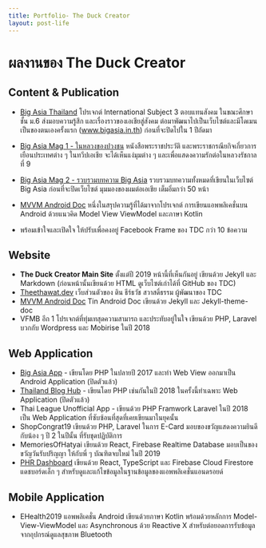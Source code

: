 ```yaml
---
title: Portfolio- The Duck Creator
layout: post-life
---
```


# ผลงานของ The Duck Creator

## Content & Publication

- [Big Asia Thailand](https://thebigworld.wixsite.com/bigasia) โปรเจกต์ International Subject 3 ตอบแทนสังคม ในขณะศึกษาชั้น ม.6 ส่งมอบความรู้สึก และเรื่องราวของเอเชียสู่สังคม ต่อมาพัฒนาไปเป็นเว็บไซต์และมีโดเมนเป็นของตนเองครั้งแรก (www.bigasia.in.th) ก่อนที่จะปิดไปใน 1 ปีถัดมา

- [Big Asia Mag 1 - ในหลวงของปวงชน](https://issuu.com/bigasiawebsite/docs/bigasia____________________________?workerAddress=ec2-54-165-70-136.compute-1.amazonaws.com&fbclid=IwAR20jxtRVXLlPKP1Aa6NQS6l16B21Qd1yUK0Wuhs6kMxXtR6vVB0vvwBfWo) หนังสือพระราชประวัติ และพระราชกรณียกิจเกี่ยวการเยือนประเทศต่าง ๆ ในทวีปเอเชีย จะได้เห็นแง่มุมต่าง ๆ และเพื่อแสดงความรักต่อในหลวงรัชกาลที่ 9

- [Big Asia Mag 2 - รวบรวมบทความ Big Asia](https://issuu.com/bigasiawebsite/docs/big_asia_mag_2) รวบรวมบทความทั้งหมดที่เขียนในเว็บไซต์ Big Asia ก่อนที่จะปิดเว็บไซต์ มุมมองของผมต่อเอเชีย เต็มอิ่มกว่า 50 หน้า

- [MVVM Android Doc](https://www.theduckcreator.in.th/tin-android-docs/) หนึ่งในสรุปความรู้ที่ได้มาจากโปรเจกต์ การเขียนแอพพลิเคชั่นบน Android ด้วยแนวคิด Model View ViewModel และภาษา Kotlin
- พร้อมเข้าใจและเปิดใจ ให้ปรับเพื่อคงอยู่ Facebook Frame ของ TDC กว่า 10 ข้อความ

## Website

- **The Duck Creator Main Site** ตั้งแต่ปี 2019 หน้านี้ที่เห็นกันอยู่ เขียนด้วย Jekyll และ Markdown (ก่อนหน้านั้นเขียนด้วย HTML ดูเว็บไซต์เก่าได้ที่ GitHub ของ TDC)
- [Theethawat.dev](https://theethawat.dev) เว็บส่วนตัวของ ติน ธีร์ธวัช สวาสดิ์ธรรม ผู้พัฒนาของ TDC
- [MVVM Android Doc](https://www.theduckcreator.in.th/tin-android-docs/) Tin Android Doc เขียนด้วย Jekyll และ Jekyll-theme-doc
- VFMB อีก 1 โปรเจกต์ที่ทุ่มเทสุดความสามารถ และประทับอยู่ในใจ เขียนด้วย PHP, Laravel บวกกับ Wordpress และ Mobirise ในปี 2018

## Web Application

- [Big Asia App](https://dev.theduckcreator.in.th/bigasia) - เขียนโดย PHP ในปลายปี 2017 และทำ Web View ออกมาเป็น Android Application (ปิดตัวแล้ว)
- [Thailand Blog Hub](https://dev.theduckcreator.in.th/thailandbloghub/) - เขียนโดย PHP เช่นกันในปี 2018 ในครั้งนี้ทำเฉพาะ Web Application (ปิดตัวแล้ว)
- Thai League Unofficial App - เขียนด้วย PHP Framwork Laravel ในปี 2018 เป็น Web Application ที่ซับซ้อนที่สุดที่เคยเขียนมาในยุคนั้น
- ShopCongrat19 เขียนด้วย PHP, Laravel ในการ E-Card มอบของขวัญแสดงความยินดีกับน้อง ๆ ปี 2 ในปีนั้น ที่รับชุดปฏิบัติการ
- MemoriesOfHatyai เขียนด้วย React, Firebase Realtime Database มอบเป็นของขวัญวันรับปริญญา ให้กับพี่ ๆ บัณฑิตจบใหม่ ในปี 2019
- [PHR Dashboard](https://cnr-ehealth.page/dashboard) เขียนด้วย React, TypeScript และ Firebase Cloud Firestore แดชบอร์ดเล็ก ๆ สำหรับดูและแก้ไขข้อมูลในฐานข้อมูลของแอพพลิเคชั่นแอนดรอยด์

## Mobile Application

- EHealth2019 แอพพลิเคชั่น Android เขียนด้วยภาษา Kotlin พร้อมด้วยหลักการ Model-View-ViewModel และ Asynchronous ด้วย Reactive X สำหรับต่อยอดการรับข้อมูลจากอุปกรณ์ดูแลสุขภาพ Bluetooth
